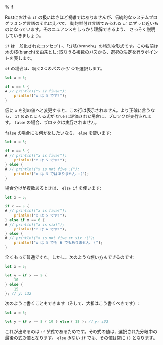 % if
<!-- % if -->

<!-- Rust’s take on `if` is not particularly complex, but it’s much more like the -->
<!-- `if` you’ll find in a dynamically typed language than in a more traditional -->
<!-- systems language. So let’s talk about it, to make sure you grasp the nuances. -->
Rustにおける `if` の扱いはさほど複雑ではありませんが、伝統的なシステムプログラミング言語のそれに比べて、
動的型付け言語でみられる `if` にずっと近いものになっています。そのニュアンスをしっかり理解できるよう、
さっそく説明していきましょう。

<!-- `if` is a specific form of a more general concept, the ‘branch’. The name comes -->
<!-- from a branch in a tree: a decision point, where depending on a choice, -->
<!-- multiple paths can be taken. -->
`if` は一般化されたコンセプト、「分岐(branch)」の特別な形式です。この名前は木の枝(branch)を由来とし:
取りうる複数のパスから、選択の決定を行うポイントを表します。

<!-- In the case of `if`, there is one choice that leads down two paths: -->
`if` の場合は、続く2つのパスから1つを選択します。

```rust
let x = 5;

if x == 5 {
# // println!("x is five!");
    println!("x は 5 です!");
}
```

<!-- If we changed the value of `x` to something else, this line would not print. -->
<!-- More specifically, if the expression after the `if` evaluates to `true`, then -->
<!-- the block is executed. If it’s `false`, then it is not. -->
仮に `x` を別の値へと変更すると、この行は表示されません。より正確に言うなら、
`if` のあとにくる式が `true` に評価された場合に、ブロックが実行されます。
`false` の場合、ブロックは実行されません。

<!-- If you want something to happen in the `false` case, use an `else`: -->
`false` の場合にも何かをしたいなら、 `else` を使います:

```rust
let x = 5;

if x == 5 {
# // println!("x is five!");
    println!("x は 5 です!");
} else {
# // println!("x is not five :(");
    println!("x は 5 ではありません :(");
}
```

<!-- If there is more than one case, use an `else if`: -->
場合分けが複数あるときは、 `else if` を使います:

```rust
let x = 5;

if x == 5 {
# // println!("x is five!");
    println!("x は 5 です!");
} else if x == 6 {
# // println!("x is six!");
    println!("x は 6 です!");
} else {
# // println!("x is not five or six :(");
    println!("x は 5 でも 6 でもありません :(");
}
```

<!-- This is all pretty standard. However, you can also do this: -->
全くもって普通ですね。しかし、次のような使い方もできるのです:

```rust
let x = 5;

let y = if x == 5 {
    10
} else {
    15
}; // y: i32
```

<!-- Which we can (and probably should) write like this: -->
次のように書くこともできます（そして、大抵はこう書くべきです）:

```rust
let x = 5;

let y = if x == 5 { 10 } else { 15 }; // y: i32
```

<!-- This works because `if` is an expression. The value of the expression is the -->
<!-- value of the last expression in whichever branch was chosen. An `if` without an -->
<!-- `else` always results in `()` as the value. -->
これが出来るのは `if` が式であるためです。その式の値は、選択された分岐中の最後の式の値となります。
`else` のない `if` では、その値は常に `()` となります。

